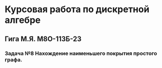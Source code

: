 # Курсовая работа по дискретной алгебре

## Гига М.Я. М8О-113Б-23 

### Задача №8 Нахождение наименьшего покрытия простого графа.